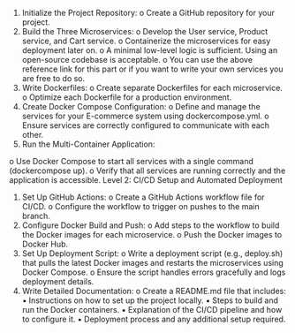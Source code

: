 1. Initialize the Project Repository:
o Create a GitHub repository for your project.
2. Build the Three Microservices:
o Develop the User service, Product service, and Cart service.
o Containerize the microservices for easy deployment later on.
o A minimal low-level logic is sufficient. Using an open-source codebase is
acceptable.
o You can use the above reference link for this part or if you want to write
your own services you are free to do so.
3. Write Dockerfiles:
o Create separate Dockerfiles for each microservice.
o Optimize each Dockerfile for a production environment.
4. Create Docker Compose Configuration:
o Define and manage the services for your E-commerce system using dockercompose.yml.
o Ensure services are correctly configured to communicate with each other.
5. Run the Multi-Container Application:
 
o Use Docker Compose to start all services with a single command (dockercompose up).
o Verify that all services are running correctly and the application is accessible.
Level 2: CI/CD Setup and Automated Deployment
1. Set Up GitHub Actions:
o Create a GitHub Actions workflow file for CI/CD.
o Configure the workflow to trigger on pushes to the main branch.
2. Configure Docker Build and Push:
o Add steps to the workflow to build the Docker images for each microservice.
o Push the Docker images to Docker Hub.
3. Set Up Deployment Script:
o Write a deployment script (e.g., deploy.sh) that pulls the latest Docker images and restarts the microservices using Docker Compose.
o Ensure the script handles errors gracefully and logs deployment details.
4. Write Detailed Documentation:
o Create a README.md file that includes:
▪ Instructions on how to set up the project locally. ▪ Steps to build
and run the Docker containers.
▪ Explanation of the CI/CD pipeline and how to configure it. ▪ Deployment process and any additional setup required.


